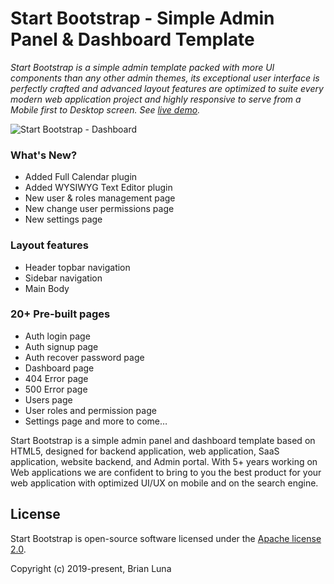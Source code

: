 # Start Bootstrap - Simple Admin Panel & Dashboard Template
*Start Bootstrap is a simple admin template packed with more UI components than any other admin themes, its exceptional user interface is perfectly crafted and advanced layout features are optimized to suite every modern web application project and highly responsive to serve from a Mobile first to Desktop screen. See [live demo](http://demo.startbootstrap.pro/).* 

![Start Bootstrap - Dashboard](https://i.postimg.cc/cJCwSg95/start-bootstrao-dashboard.png)

### What's New?
- Added Full Calendar plugin
- Added WYSIWYG Text Editor plugin
- New user & roles management page
- New change user permissions page
- New settings page

### Layout features
- Header topbar navigation
- Sidebar navigation
- Main Body

### 20+ Pre-built pages
- Auth login page
- Auth signup page
- Auth recover password page
- Dashboard page
- 404 Error page
- 500 Error page
- Users page
- User roles and permission page
- Settings page and more to come…


Start Bootstrap is a simple admin panel and dashboard template based on HTML5, designed for backend application, web application, SaaS application, website backend, and Admin portal. With 5+ years working on Web applications we are confident to bring to you the best product for your web application with optimized UI/UX on mobile and on the search engine.


## License

Start Bootstrap is open-source software licensed under the [Apache license 2.0](http://www.apache.org/licenses/LICENSE-2.0).

Copyright (c) 2019-present, Brian Luna


